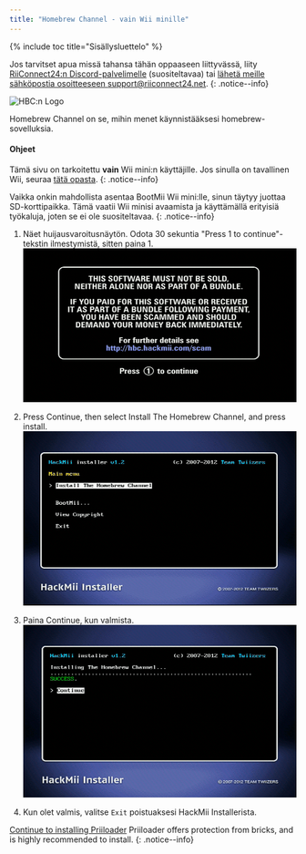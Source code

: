 ```yaml
---
title: "Homebrew Channel - vain Wii minille"
---
```


{% include toc title="Sisällysluettelo" %}

Jos tarvitset apua missä tahansa tähän oppaaseen liittyvässä, liity [RiiConnect24:n Discord-palvelimelle](https://discord.gg/rc24) (suositeltavaa) tai [ lähetä meille sähköpostia osoitteeseen support@riiconnect24.net](mailto:support@riiconnect24.net).
{: .notice--info}

![HBC:n Logo](/images/hbc.png)

Homebrew Channel on se, mihin menet käynnistääksesi homebrew-sovelluksia.

#### Ohjeet
Tämä sivu on tarkoitettu **vain** Wii mini:n käyttäjille. Jos sinulla on tavallinen Wii, seuraa [tätä opasta](hbc).
{: .notice--info}

Vaikka onkin mahdollista asentaa BootMii Wii mini:lle, sinun täytyy juottaa SD-korttipaikka. Tämä vaatii Wii minisi avaamista ja käyttämällä erityisiä työkaluja, joten se ei ole suositeltavaa.
{: .notice--info}

1. Näet huijausvaroitusnäytön. Odota 30 sekuntia "Press 1 to continue"-tekstin ilmestymistä, sitten paina 1. ![Huijausnäyttö](/images/Wii/ScamScreen.png)

1. Press Continue, then select Install The Homebrew Channel, and press install. ![Asenna Homebrew Channel](/images/Wii/InstallHomebrewChannel.png)

1. Paina Continue, kun valmista. ![Homebrew Channelin asentaminen onnistui](/images/Wii/SuccessHBC.png)

1. Kun olet valmis, valitse `Exit` poistuaksesi HackMii Installerista.

[Continue to installing Priiloader](priiloader) Priiloader offers protection from bricks, and is highly recommended to install.
{: .notice--info}
